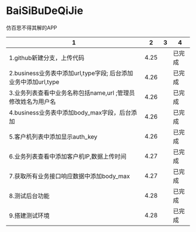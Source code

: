# BaiSiBuDeQiJie
仿百思不得其解的APP

|1|2|3|4|
|----|----|----|----|
|1.github新建分支，上传代码|4.25||已完成|
|2.business业务表中添加url,type字段; 后台添加业务中添加url,type|4.26||已完成|
|3.业务列表查看中业务名称包括name,url ;管理员修改姓名为用户名|4.26||已完成|
|4.business业务表中添加body_max字段，后台添加|4.26||已完成|
|5.客户机列表中添加显示auth_key|4.26||已完成|
|6.业务列表查看中添加客户机IP,数据上传时间|4.27||已完成|
|7.获取所有业务接口响应数据中添加body_max|4.27||已完成|
|8.测试后台功能|4.28||已完成|
|9.搭建测试环境|4.28||已完成|
